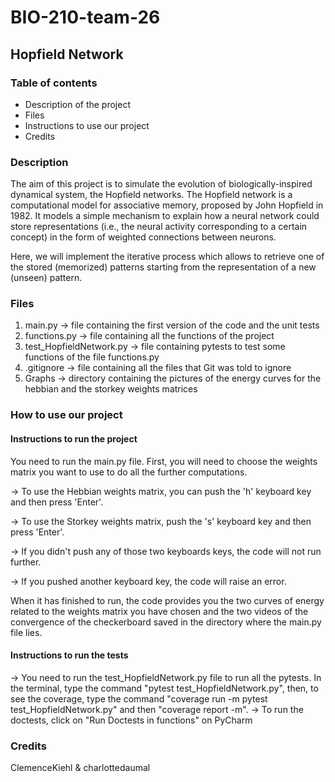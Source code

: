 # BIO-210-team-26

## Hopfield Network 


### Table of contents
* Description of the project
* Files
* Instructions to use our project
* Credits


### Description
The aim of this project is to simulate the evolution of biologically-inspired dynamical system, the Hopfield networks. The Hopfield network is a computational model for associative memory, proposed by John Hopfield in 1982. It models a simple mechanism to explain how a neural network could store representations (i.e., the neural activity corresponding to a certain concept) in the form of weighted connections between neurons. 

Here, we will implement the iterative process which allows to retrieve one of the stored (memorized) patterns starting from the representation of a new (unseen) pattern.


### Files 
1) main.py -> file containing the first version of the code and the unit tests
2) functions.py -> file containing all the functions of the project
3) test_HopfieldNetwork.py -> file containing pytests to test some functions of the file functions.py
4) .gitignore -> file containing all the files that Git was told to ignore
5) Graphs -> directory containing the pictures of the energy curves for the hebbian and the storkey weights matrices


### How to use our project

#### Instructions to run the project 
You need to run the main.py file. 
First, you will need to choose the weights matrix you want to use to do all the further computations. 

-> To use the Hebbian weights matrix, you can push the 'h' keyboard key and then press 'Enter'. 

-> To use the Storkey weights matrix, push the 's' keyboard key and then press 'Enter'. 

-> If you didn't push any of those two keyboards keys, the code will not run further.

-> If you pushed another keyboard key, the code will raise an error. 

When it has finished to run, the code provides you the two curves of energy related to the weights matrix you have chosen and the two videos of the convergence of the checkerboard saved in the directory where the main.py file lies.


#### Instructions to run the tests
-> You need to run the test_HopfieldNetwork.py file to run all the pytests.
In the terminal, type the command "pytest test_HopfieldNetwork.py", then, to see the coverage, type the command "coverage run -m pytest test_HopfieldNetwork.py" and then "coverage report -m".
-> To run the doctests, click on "Run Doctests in functions" on PyCharm 



### Credits
ClemenceKiehl & charlottedaumal
